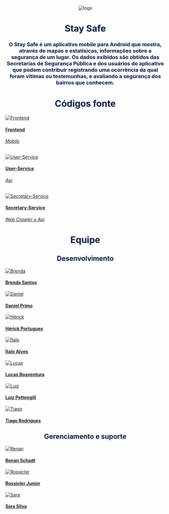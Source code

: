 <div>
  <center>
  <img class="photo" src="assets/logo.png" alt="logo">
  <h1 style="color: #011640; font-weight: bold; text-align: center"> Stay Safe </h1>
  <h3 style="color: #011640; text-align: center">
		O Stay Safe é um aplicativo mobile para Android que mostra, através de mapas e estatísicas, informações sobre a segurança de um lugar. Os dados exibidos são obtidos das Secretarias de Segurança Pública e dos usuários do aplicativo que podem contribuir registrando uma ocorrência da qual foram vítimas ou testemunhas, e avaliando a segurança dos bairros que conhecem.
  </h3>
</div>



<div>
<h1 style="color: #011640; font-weight: bold; text-align: center"> Códigos fonte </h1>
<div class="pictures">
<a href="https://github.com/fga-eps-mds/2020.1-stay-safe-front-end">
  <div class="repo-border">
	<img class="photo" src="assets/repositories/frontend.jpg" alt="Frontend">
  </div>
	<h4 class="legenda">Frontend</h4>
	<h6 class=legenda>Mobile</h6>
</a>
<a href="https://github.com/fga-eps-mds/2020.1-stay-safe-user-service">
  <div class="repo-border">
	<img class="photo" src="assets/repositories/user.png" alt="User-Service">
  </div>
	<h4 class="legenda">User-Service</h4>
	<h6 class=legenda>Api</h6>
</a>
<a href="https://github.com/fga-eps-mds/2020.1-stay-safe-secretary-service">
  <div class="repo-border">
	<img class="photo" src="assets/repositories/secretary.svg" alt="Secretary-Service">
  </div>
	<h4 class="legenda">Secretary-Service</h4>
	<h6 class=legenda>Web Crawler e Api</h6>
</a>
</div>
</div>

<div>
<h1 style="color: #011640; font-weight: bold; text-align: center"> Equipe </h1>
<h2 style="color: #011640; text-align: center"> Desenvolvimento </h2>
<div class="pictures">
<a class="pessoa" href="https://github.com/brendavsantos">
  <div class="photo-border">
    <img class="photo" src="assets/members/brenda.jpeg" alt="Brenda">
  </div>
  <h4 class="legenda">Brenda Santos</h4>
</a>
<a class="pessoa" href="https://github.com/danieldagerom">
  <div class="photo-border">
    <img class="photo" src="assets/members/daniel.jpeg" alt="Daniel">
  </div class="container-legenda" >
  <h4 class="legenda">Daniel Primo</h4>
</a>
<a class="pessoa" href="https://github.com/herickport">
  <div class="photo-border">
    <img class="photo" src="assets/members/herick.jpeg" alt="Hérick">
  </div>
  <h4 class="legenda">Hérick Portugues</h4>
</a>
<a class="pessoa" href="https://github.com/alvesitalo">
  <div class="photo-border">
    <img class="photo" src="assets/members/italo.jpeg" alt="Ítalo">
  </div>
  <h4 class="legenda">Ítalo Alves</h4>
</a>
<a class="pessoa" href="https://github.com/lboaventura25">
  <div class="photo-border">
    <img class="photo" src="assets/members/lucas.png" alt="Lucas">
  </div>
  <h4 class="legenda">Lucas Boaventura</h4>
</a>
<a class="pessoa" href="https://github.com/LuizPettengill">
  <div class="photo-border">
    <img class="photo" src="assets/members/luiz.jpeg" alt="Luiz">
  </div>
  <h4 class="legenda">Luiz Pettengill</h4>
</a>
<a class="pessoa" href="https://github.com/tsrrodrigues">
  <div class="photo-border">
    <img class="photo" src="assets/members/tiago.jpeg" alt="Tiago">
  </div>
  <h4 class="legenda">Tiago Rodrigues</h4>
</a>
</div>
</div>

<h2 style="color: #011640; text-align: center"> Gerenciamento e suporte </h2>
<div class="pictures">
<a class="pessoa" href="https://github.com/renan601">
  <div class="photo-border">
    <img class="photo" src="assets/members/renan.jpeg" alt="Renan">
  </div>
  <h4 class="legenda">Renan Schadt</h4>
</a>
<a class="pessoa" href="https://github.com/rossicler">
  <div class="photo-border">
    <img class="photo" src="assets/members/rossicler.jpeg" alt="Rossicler">
  </div>
  <h4 class="legenda">Rossicler Junior</h4>
</a>
<a class="pessoa" href="https://github.com/silvasara">
  <div class="photo-border">
    <img class="photo" src="assets/members/sara.jpeg" alt="Sara">
  </div>
  <h4 class="legenda">Sara Silva</h4>
</a>
</div>
</div>
